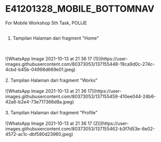 # E41201328_MOBILE_BOTTOMNAV
 For Mobile Workshop 5th Task, POLIJE
 <br>
 <br>
 1. Tampilan Halaman dari fragment "Home"
 <br>
 <br>
![WhatsApp Image 2021-10-13 at 21 36 17 (1)](https://user-images.githubusercontent.com/80373053/137155448-19ca9d0c-274c-4cbd-b45b-04998d669e01.jpeg)
 <br>
 <br>
 2. Tampilan Halaman dari fragment "Works"
 <br>
 <br>
![WhatsApp Image 2021-10-13 at 21 36 17](https://user-images.githubusercontent.com/80373053/137155459-410ee044-24b6-42a6-b2e4-73e717366d8a.jpeg)
 <br>
 <br>
 3. Tampilan Halaman dari fragment "Profile"
 <br>
 <br>
![WhatsApp Image 2021-10-13 at 21 36 17 (2)](https://user-images.githubusercontent.com/80373053/137155462-b3f7d53e-6e02-4572-ac1c-dbf580d23960.jpeg)
